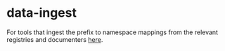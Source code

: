 # data-ingest

For tools that ingest the prefix to namespace mappings from the relevant registries and documenters [here](https://docs.google.com/spreadsheets/d/1cDGJcRteb9F5-jbw7Q7np0kk4hfWhdBHNYRIg3LXDrs/edit#gid=0).
